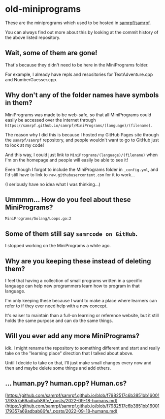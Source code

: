 # old-miniprograms

These are the miniprograms which used to be hosted in
[samrpf/samrpf](https://github.com/samrpf/samrpf).

You can always find out more about this by looking at the commit history
of the above listed repository.

## Wait, some of them are gone!

That's because they didn't need to be here in the
MiniPrograms folder.

For example, I already have repls and resositories
for TextAdventure.cpp and NumberGuesser.cpp.

## Why don't any of the folder names have symbols in them?

MiniPrograms was made to be web-safe, so that all MiniPrograms could
easily be accessed over the internet through
`https://samrpf.github.io/samrpf/MiniPrograms/(language)/(filename)`.

The reason why I did this is because I hosted my GitHub Pages
site through the `samrpf/samrpf` repository, and people wouldn't
want to go to GitHub just to look at my code!

And this way, I could just link to `MiniPrograms/(language)/(filename)`
when I'm on the homepage and people will easily be able to see it!

Even though I forgot to include the MiniPrograms folder in `_config.yml`,
and I'd still have to link to `raw.githubusercontent.com` for it to work...

(I seriously have no idea what I was thinking...)

## Ummmm... How do you feel about these MiniPrograms?

`MiniPrograms/Golang/Loops.go:2`

## Some of them still say `samrcode on GitHub`.

I stopped working on the MiniPrograms a while ago.

## Why are you keeping these instead of deleting them?

I feel that having a collection of small programs written
in a specific language can help new programmers learn
how to program in that language.

I'm only keeping these because I want to make a place
where learners can refer to if they ever need help with a new concept.

It's eaiser to maintain than a full-on learning or reference website,
but it still holds the same purpose and can do the same things.

## Will you ever add any more MiniPrograms?

idk. I might rename the repository to something different
and start and really take on the "learning place" direction that
I talked about above.

Until I decide to take on that, I'll just make small changes every now and then and
maybe delete some things and add others.

## ... human.py? human.cpp? Human.cs?

[https://github.com/samrpf/samrpf.github.io/blob/f7982517c6b3851bb16001179357a69adbab86fe/_posts/2022-09-18-humans.md](https://github.com/samrpf/samrpf.github.io/blob/f7982517c6b3851bb16001179357a69adbab86fe/_posts/2022-09-18-humans.md)

